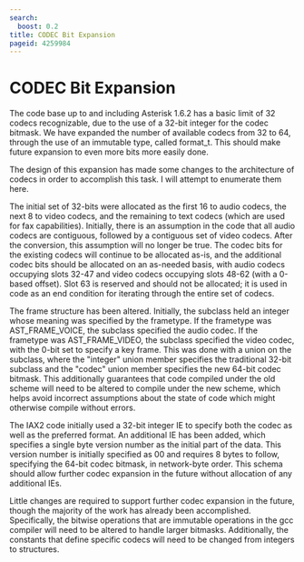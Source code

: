 ```yaml
---
search:
  boost: 0.2
title: CODEC Bit Expansion
pageid: 4259984
---
```


CODEC Bit Expansion
===================


The code base up to and including Asterisk 1.6.2 has a basic limit of 32 codecs recognizable, due to the use of a 32-bit integer for the codec bitmask. We have expanded the number of available codecs from 32 to 64, through the use of an immutable type, called format_t. This should make future expansion to even more bits more easily done.


The design of this expansion has made some changes to the architecture of codecs in order to accomplish this task. I will attempt to enumerate them here.


The initial set of 32-bits were allocated as the first 16 to audio codecs, the next 8 to video codecs, and the remaining to text codecs (which are used for fax capabilities). Initially, there is an assumption in the code that all audio codecs are contiguous, followed by a contiguous set of video codecs. After the conversion, this assumption will no longer be true. The codec bits for the existing codecs will continue to be allocated as-is, and the additional codec bits should be allocated on an as-needed basis, with audio codecs occupying slots 32-47 and video codecs occupying slots 48-62 (with a 0-based offset). Slot 63 is reserved and should not be allocated; it is used in code as an end condition for iterating through the entire set of codecs.


The frame structure has been altered. Initially, the subclass held an integer whose meaning was specified by the frametype. If the frametype was AST_FRAME_VOICE, the subclass specified the audio codec. If the frametype was AST_FRAME_VIDEO, the subclass specified the video codec, with the 0-bit set to specify a key frame. This was done with a union on the subclass, where the "integer" union member specifies the traditional 32-bit subclass and the "codec" union member specifies the new 64-bit codec bitmask. This additionally guarantees that code compiled under the old scheme will need to be altered to compile under the new scheme, which helps avoid incorrect assumptions about the state of code which might otherwise compile without errors.


The IAX2 code initially used a 32-bit integer IE to specify both the codec as well as the preferred format. An additional IE has been added, which specifies a single byte version number as the initial part of the data. This version number is initially specified as 00 and requires 8 bytes to follow, specifying the 64-bit codec bitmask, in network-byte order. This schema should allow further codec expansion in the future without allocation of any additional IEs.


Little changes are required to support further codec expansion in the future, though the majority of the work has already been accomplished. Specifically, the bitwise operations that are immutable operations in the gcc compiler will need to be altered to handle larger bitmasks. Additionally, the constants that define specific codecs will need to be changed from integers to structures.

